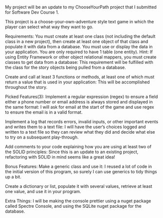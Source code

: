 My project will be an update to my ChooseYourPath project that I submitted for Software Dev Course 1.

This project is a choose-your-own-adventure style text game in which the player can select what way they want to go.

Requirements:
You must create at least one class (not including the default class in a new project), then create at least one object of that class and populate it with data from a database. You must use or display the data in your application.  You are only required to have 1 table (one entity). Hint: If using Entity Framework or other object relational mappers, you must create classes to get data from a database: 
This requirement will be fulfilled with the class for the story objects being pulled from a database.

Create and call at least 3 functions or methods, at least one of which must return a value that is used in your application: This will be accomplished throughout the story.

Picked Features(3):
Implement a regular expression (regex) to ensure a field either a phone number or email address is always stored and displayed in the same format: I will ask for email at the start of the game and use regex to ensure the email is in a valid format.

Implement a log that records errors, invalid inputs, or other important events and writes them to a text file: I will have the user’s choices logged and written to a text file so they can review what they did and decide what else to try on a subsequent play-through.

Add comments to your code explaining how you are using at least two of the SOLID principles: Since this is an update to an existing project, refactoring with SOLID in mind seems like a great idea!

Bonus Features:
Make a generic class and use it: I reused a lot of code in the initial version of this program, so surely I can use generics to tidy things up a bit.

Create a dictionary or list, populate it with several values, retrieve at least one value, and use it in your program. 

Extra Things:
I will be making the console prettier using a nuget package called Spectre Console, and using the SQLite nuget package for the database.